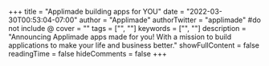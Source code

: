+++
title = "Applimade building apps for YOU"
date = "2022-03-30T00:53:04-07:00"
author = "Applimade"
authorTwitter = "applimade" #do not include @
cover = ""
tags = ["", ""]
keywords = ["", ""]
description = "Announcing Applimade apps made for you! With a mission to build applications to make your life and business better."
showFullContent = false
readingTime = false
hideComments = false
+++
